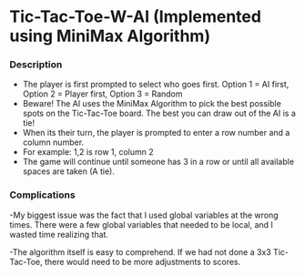 # Tic-Tac-Toe-W-AI (Implemented using MiniMax Algorithm)
### Description
- The player is first prompted to select who goes first.
  Option 1 = AI first, Option 2 = Player first, Option 3 = Random
- Beware! The AI uses the MiniMax Algorithm to pick the best possible spots
on the Tic-Tac-Toe board. The best you can draw out of the AI is a tie!
- When its their turn, the player is prompted to enter a row number
 and a column number.
- For example: 1,2 is row 1, column 2
- The game will continue until someone has 3 in a row or until all 
 available spaces are taken (A tie).

### Complications
-My biggest issue was the fact that I used global variables
 at the wrong times. There were a few global variables that 
 needed to be local, and I wasted time realizing that.

-The algorithm itself is easy to comprehend. If we had not done
 a 3x3 Tic-Tac-Toe, there would need to be more adjustments to scores.

